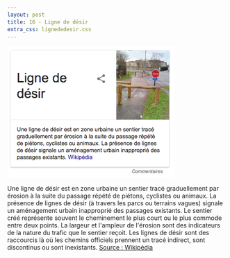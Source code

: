 ```yaml
---
layout: post
title: 16 - Ligne de désir
extra_css: lignededesir.css
---
```


<img src="/img/16.lignededesir.png"/>

Une ligne de désir est en zone urbaine un sentier tracé graduellement par érosion à la suite du passage répété de piétons, cyclistes ou animaux. La présence de lignes de désir (à travers les parcs ou terrains vagues) signale un aménagement urbain inapproprié des passages existants.
Le sentier créé représente souvent le cheminement le plus court ou le plus commode entre deux points. La largeur et l'ampleur de l'érosion sont des indicateurs de la nature du trafic que le sentier reçoit. Les lignes de désir sont des raccourcis là où les chemins officiels prennent un tracé indirect, sont discontinus ou sont inexistants.
<a href="https://fr.wikipedia.org/wiki/Ligne_de_d%C3%A9sir">Source : Wikipédia</a>

